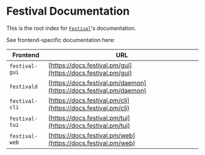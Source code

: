 # Festival Documentation
This is the root index for [`Festival`](https://github.com/hinto-janai/festival)'s documentation.

See frontend-specific documentation here:

| Frontend       | URL |
|----------------|-----|
| `festival-gui` | [https://docs.festival.pm/gui](https://docs.festival.pm/gui)
| `festivald`    | [https://docs.festival.pm/daemon](https://docs.festival.pm/daemon)
| `festival-cli` | [https://docs.festival.pm/cli](https://docs.festival.pm/cli)
| `festival-tui` | [https://docs.festival.pm/tui](https://docs.festival.pm/tui)
| `festival-web` | [https://docs.festival.pm/web](https://docs.festival.pm/web)
